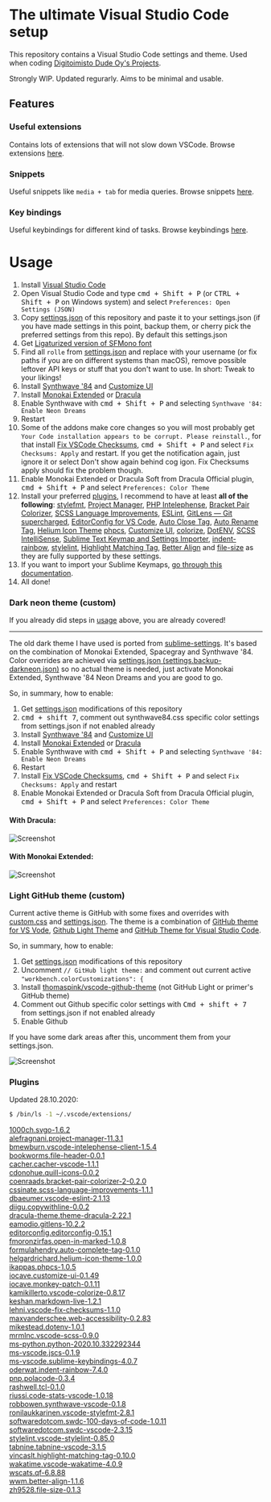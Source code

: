 # The ultimate Visual Studio Code setup

This repository contains a Visual Studio Code settings and theme.
Used when coding [Digitoimisto Dude Oy's Projects](https://github.com/digitoimistodude).

Strongly WIP.
Updated regurarly.
Aims to be minimal and usable.

## Features

### Useful extensions

Contains lots of extensions that will not slow down VSCode. Browse extensions [here](#plugins).

### Snippets

Useful snippets like `media + tab` for media queries. Browse snippets [here](https://github.com/ronilaukkarinen/vscode-settings/tree/master/snippets).

### Key bindings

Useful keybindings for different kind of tasks. Browse keybindings [here](https://github.com/ronilaukkarinen/vscode-settings/blob/master/keybindings.json).

# Usage

1. Install [Visual Studio Code](https://code.visualstudio.com/)
2. Open Visual Studio Code and type <kbd>cmd + Shift + P</kbd> (or <kbd>CTRL + Shift + P</kbd> on Windows system) and select `Preferences: Open Settings (JSON)`
3. Copy [settings.json](https://raw.githubusercontent.com/ronilaukkarinen/vscode-settings/master/settings.json) of this repository and paste it to your settings.json (if you have made settings in this point, backup them, or cherry pick the preferred settings from this repo). By default this settings.json
4. Get [Ligaturized version of SFMono font](https://github.com/lemeb/a-better-ligaturizer/blob/master/output-fonts/SFMono.ttf)
5. Find all `rolle` from [settings.json](https://raw.githubusercontent.com/ronilaukkarinen/vscode-settings/master/settings.json) and replace with your username (or fix paths if you are on different systems than macOS), remove possible leftover API keys or stuff that you don't want to use. In short: Tweak to your likings!
6. Install [Synthwave '84](https://marketplace.visualstudio.com/items?itemName=RobbOwen.synthwave-vscode) and [Customize UI](https://marketplace.visualstudio.com/items?itemName=iocave.customize-ui)
7. Install [Monokai Extended](https://marketplace.visualstudio.com/items?itemName=SuperPaintman.monokai-extended) or [Dracula](https://marketplace.visualstudio.com/items?itemName=dracula-theme.theme-dracula)
8. Enable Synthwave with <kbd>cmd + Shift + P</kbd> and selecting `Synthwave '84: Enable Neon Dreams`
9. Restart
10. Some of the addons make core changes so you will most probably get `Your Code installation appears to be corrupt. Please reinstall.`, for that install [Fix VSCode Checksums](https://marketplace.visualstudio.com/items?itemName=lehni.vscode-fix-checksums), <kbd>cmd + Shift + P</kbd> and select `Fix Checksums: Apply` and restart. If you get the notification again, just ignore it or select Don't show again behind cog igon. Fix Checksums apply should fix the problem though.
11. Enable Monokai Extended or Dracula Soft from Dracula Official plugin, <kbd>cmd + Shift + P</kbd> and select `Preferences: Color Theme`
12. Install your preferred [plugins](#plugins), I recommend to have at least **all of the following**: [stylefmt](https://marketplace.visualstudio.com/items?itemName=ronilaukkarinen.vscode-stylefmt), [Project Manager](https://marketplace.visualstudio.com/items?itemName=alefragnani.project-manager), [PHP Intelephense](https://marketplace.visualstudio.com/items?itemName=bmewburn.vscode-intelephense-client), [Bracket Pair Colorizer](https://marketplace.visualstudio.com/items?itemName=coenraads.bracket-pair-colorizer), [SCSS Language Improvements](https://marketplace.visualstudio.com/items?itemName=cssinate.scss-language-improvements), [ESLint](https://marketplace.visualstudio.com/items?itemName=dbaeumer.vscode-eslint), [GitLens — Git supercharged](https://marketplace.visualstudio.com/items?itemName=eamodio.gitlens), [EditorConfig for VS Code](https://marketplace.visualstudio.com/items?itemName=EditorConfig.EditorConfig), [Auto Close Tag](https://marketplace.visualstudio.com/items?itemName=formulahendry.auto-close-tag), [Auto Rename Tag](https://marketplace.visualstudio.com/items?itemName=formulahendry.auto-rename-tag), [Helium Icon Theme](https://marketplace.visualstudio.com/items?itemName=helgardrichard.helium-icon-theme) [phpcs](https://marketplace.visualstudio.com/items?itemName=ikappas.phpcs), [Customize UI](https://marketplace.visualstudio.com/items?itemName=iocave.customize-ui), [colorize](https://marketplace.visualstudio.com/items?itemName=kamikillerto.vscode-colorize), [DotENV](https://marketplace.visualstudio.com/items?itemName=mikestead.dotenv), [SCSS IntelliSense](https://marketplace.visualstudio.com/items?itemName=mrmlnc.vscode-scss), [Sublime Text Keymap and Settings Importer](https://marketplace.visualstudio.com/items?itemName=ms-vscode.sublime-keybindings), [indent-rainbow](https://marketplace.visualstudio.com/items?itemName=oderwat.indent-rainbow), [stylelint](https://marketplace.visualstudio.com/items?itemName=stylelint.vscode-stylelint), [Highlight Matching Tag](https://marketplace.visualstudio.com/items?itemName=vincaslt.highlight-matching-tag), [Better Align](https://marketplace.visualstudio.com/items?itemName=wwm.better-align) and [file-size](https://marketplace.visualstudio.com/items?itemName=zh9528.file-size) as they are fully supported by these settings.
13. If you want to import your Sublime Keymaps, [go through this documentation](https://marketplace.visualstudio.com/items?itemName=ms-vscode.sublime-keybindings).
14. All done!

### Dark neon theme (custom)

If you already did steps in [usage](#usage) above, you are already covered!

--- 

The old dark theme I have used is ported from [sublime-settings](https://github.com/digitoimistodude/sublime-settings). It's based on the combination of Monokai Extended, Spacegray and Synthwave '84. Color overrides are achieved via [settings.json (settings.backup-darkneon.json)](https://github.com/ronilaukkarinen/vscode-settings/blob/master/settings.backup-darkneon.json) so no actual theme is needed, just activate Monokai Extended, Synthwave '84 Neon Dreams and you are good to go.

So, in summary, how to enable:

1. Get [settings.json](https://raw.githubusercontent.com/ronilaukkarinen/vscode-settings/master/settings.json) modifications of this repository
2. <kbd>cmd + shift 7</kbd>, comment out synthwave84.css specific color settings from settings.json if not enabled already
3. Install [Synthwave '84](https://marketplace.visualstudio.com/items?itemName=RobbOwen.synthwave-vscode) and [Customize UI](https://marketplace.visualstudio.com/items?itemName=iocave.customize-ui)
4. Install [Monokai Extended](https://marketplace.visualstudio.com/items?itemName=SuperPaintman.monokai-extended) or [Dracula](https://marketplace.visualstudio.com/items?itemName=dracula-theme.theme-dracula)
5. Enable Synthwave with <kbd>cmd + Shift + P</kbd> and selecting `Synthwave '84: Enable Neon Dreams`
6. Restart
7. Install [Fix VSCode Checksums](https://marketplace.visualstudio.com/items?itemName=lehni.vscode-fix-checksums), <kbd>cmd + Shift + P</kbd> and select `Fix Checksums: Apply` and restart
8. Enable Monokai Extended or Dracula Soft from Dracula Official plugin, <kbd>cmd + Shift + P</kbd> and select `Preferences: Color Theme`

#### With Dracula:
![Screenshot](https://i.imgur.com/yim4rNQ.png "Screenshot")

#### With Monokai Extended:
![Screenshot](https://i.imgur.com/8m8ESKo.png "Screenshot")

### Light GitHub theme (custom)

Current active theme is GitHub with some fixes and overrides with [custom.css](https://github.com/ronilaukkarinen/vscode-settings/blob/master/custom.css) and [settings.json](https://github.com/ronilaukkarinen/vscode-settings/blob/master/settings.json). The theme is a combination of [GitHub theme for VS Vode](https://github.com/primer/github-vscode-theme), [Github Light Theme](https://github.com/chuling/vscode-theme-github-light) and [GitHub Theme for Visual Studio Code](https://github.com/thomaspink/vscode-github-theme).

So, in summary, how to enable:

1. Get [settings.json](https://raw.githubusercontent.com/ronilaukkarinen/vscode-settings/master/settings.json) modifications of this repository
2. Uncomment `// GitHub light theme:` and comment out current active `"workbench.colorCustomizations": {`
3. Install [thomaspink/vscode-github-theme](https://github.com/thomaspink/vscode-github-theme) (not GitHub Light or primer's GitHub theme)
4. Comment out Github specific color settings with <kbd>Cmd + shift + 7</kbd> from settings.json if not enabled already
5. Enable Github

If you have some dark areas after this, uncomment them from your settings.json.

![Screenshot](https://i.imgur.com/X7NYkhm.png "Screenshot")

### Plugins

Updated 28.10.2020:

``` bash
$ /bin/ls -1 ~/.vscode/extensions/
```

<a href="https://marketplace.visualstudio.com/items?itemName=1000ch.svgo">1000ch.svgo-1.6.2</a><br />
<a href="https://marketplace.visualstudio.com/items?itemName=alefragnani.project-manager">alefragnani.project-manager-11.3.1</a><br />
<a href="https://marketplace.visualstudio.com/items?itemName=bmewburn.vscode-intelephense-client">bmewburn.vscode-intelephense-client-1.5.4</a><br />
<a href="https://marketplace.visualstudio.com/items?itemName=bookworms.file-header">bookworms.file-header-0.0.1</a><br />
<a href="https://marketplace.visualstudio.com/items?itemName=cacher.cacher-vscode">cacher.cacher-vscode-1.1.1</a><br />
<a href="https://marketplace.visualstudio.com/items?itemName=cdonohue.quill-icons">cdonohue.quill-icons-0.0.2</a><br />
<a href="https://marketplace.visualstudio.com/items?itemName=coenraads.bracket-pair-colorizer-2">coenraads.bracket-pair-colorizer-2-0.2.0</a><br />
<a href="https://marketplace.visualstudio.com/items?itemName=cssinate.scss-language-improvements">cssinate.scss-language-improvements-1.1.1</a><br />
<a href="https://marketplace.visualstudio.com/items?itemName=dbaeumer.vscode-eslint-">dbaeumer.vscode-eslint-2.1.13</a><br />
<a href="https://marketplace.visualstudio.com/items?itemName=diigu.copywithline">diigu.copywithline-0.0.2</a><br />
<a href="https://marketplace.visualstudio.com/items?itemName=dracula-theme.theme-dracula-">dracula-theme.theme-dracula-2.22.1</a><br />
<a href="https://marketplace.visualstudio.com/items?itemName=eamodio.gitlens">eamodio.gitlens-10.2.2</a><br />
<a href="https://marketplace.visualstudio.com/items?itemName=editorconfig.editorconfig">editorconfig.editorconfig-0.15.1</a><br />
<a href="https://marketplace.visualstudio.com/items?itemName=fmoronzirfas.open-in-marked">fmoronzirfas.open-in-marked-1.0.8</a><br />
<a href="https://marketplace.visualstudio.com/items?itemName=formulahendry.auto-complete-tag">formulahendry.auto-complete-tag-0.1.0</a><br />
<a href="https://marketplace.visualstudio.com/items?itemName=helgardrichard.helium-icon-theme">helgardrichard.helium-icon-theme-1.0.0</a><br />
<a href="https://marketplace.visualstudio.com/items?itemName=ikappas.phpcs">ikappas.phpcs-1.0.5</a><br />
<a href="https://marketplace.visualstudio.com/items?itemName=iocave.customize-ui">iocave.customize-ui-0.1.49</a><br />
<a href="https://marketplace.visualstudio.com/items?itemName=iocave.monkey-patch">iocave.monkey-patch-0.1.11</a><br />
<a href="https://marketplace.visualstudio.com/items?itemName=kamikillerto.vscode-colorize">kamikillerto.vscode-colorize-0.8.17</a><br />
<a href="https://marketplace.visualstudio.com/items?itemName=keshan.markdown-live">keshan.markdown-live-1.2.1</a><br />
<a href="https://marketplace.visualstudio.com/items?itemName=lehni.vscode-fix-checksums">lehni.vscode-fix-checksums-1.1.0</a><br />
<a href="https://marketplace.visualstudio.com/items?itemName=maxvanderschee.web-accessibility">maxvanderschee.web-accessibility-0.2.83</a><br />
<a href="https://marketplace.visualstudio.com/items?itemName=mikestead.dotenv">mikestead.dotenv-1.0.1</a><br />
<a href="https://marketplace.visualstudio.com/items?itemName=mrmlnc.vscode-scss">mrmlnc.vscode-scss-0.9.0</a><br />
<a href="https://marketplace.visualstudio.com/items?itemName=ms-python.python">ms-python.python-2020.10.332292344</a><br />
<a href="https://marketplace.visualstudio.com/items?itemName=ms-vscode.jscs">ms-vscode.jscs-0.1.9</a><br />
<a href="https://marketplace.visualstudio.com/items?itemName=ms-vscode.sublime-keybindings">ms-vscode.sublime-keybindings-4.0.7</a><br />
<a href="https://marketplace.visualstudio.com/items?itemName=oderwat.indent-rainbow">oderwat.indent-rainbow-7.4.0</a><br />
<a href="https://marketplace.visualstudio.com/items?itemName=pnp.polacode">pnp.polacode-0.3.4</a><br />
<a href="https://marketplace.visualstudio.com/items?itemName=rashwell.tcl">rashwell.tcl-0.1.0</a><br />
<a href="https://marketplace.visualstudio.com/items?itemName=riussi.code-stats-vscode-">riussi.code-stats-vscode-1.0.18</a><br />
<a href="https://marketplace.visualstudio.com/items?itemName=robbowen.synthwave-vscode">robbowen.synthwave-vscode-0.1.8</a><br />
<a href="https://marketplace.visualstudio.com/items?itemName=ronilaukkarinen.vscode-stylefmt">ronilaukkarinen.vscode-stylefmt-2.8.1</a><br />
<a href="https://marketplace.visualstudio.com/items?itemName=softwaredotcom.swdc-100-days-of-code">softwaredotcom.swdc-100-days-of-code-1.0.11</a><br />
<a href="https://marketplace.visualstudio.com/items?itemName=softwaredotcom.swdc-vscode">softwaredotcom.swdc-vscode-2.3.15</a><br />
<a href="https://marketplace.visualstudio.com/items?itemName=stylelint.vscode-stylelint">stylelint.vscode-stylelint-0.85.0</a><br />
<a href="https://marketplace.visualstudio.com/items?itemName=tabnine.tabnine-vscode">tabnine.tabnine-vscode-3.1.5</a><br />
<a href="https://marketplace.visualstudio.com/items?itemName=vincaslt.highlight-matching-tag">vincaslt.highlight-matching-tag-0.10.0</a><br />
<a href="https://marketplace.visualstudio.com/items?itemName=wakatime.vscode-wakatime">wakatime.vscode-wakatime-4.0.9</a><br />
<a href="https://marketplace.visualstudio.com/items?itemName=wscats.qf">wscats.qf-6.8.88</a><br />
<a href="https://marketplace.visualstudio.com/items?itemName=wwm.better-align">wwm.better-align-1.1.6</a><br />
<a href="https://marketplace.visualstudio.com/items?itemName=zh9528.file-size">zh9528.file-size-0.1.3</a><br />
